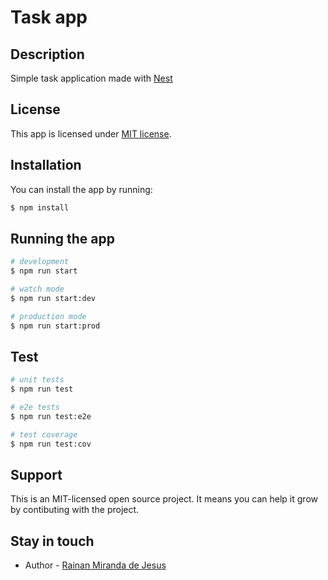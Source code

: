 # Task app

## Description

Simple task application made with [Nest](https://github.com/nestjs/nest)

## License

This app is licensed under [MIT license](LICENSE).

## Installation

You can install the app by running:

```bash
$ npm install
```

## Running the app

```bash
# development
$ npm run start

# watch mode
$ npm run start:dev

# production mode
$ npm run start:prod
```

## Test

```bash
# unit tests
$ npm run test

# e2e tests
$ npm run test:e2e

# test coverage
$ npm run test:cov
```

## Support

This is an MIT-licensed open source project. It means you can help it grow by contibuting with the project.

## Stay in touch

- Author - [Rainan Miranda de Jesus](mailto:rainan.jesus@pm.me)